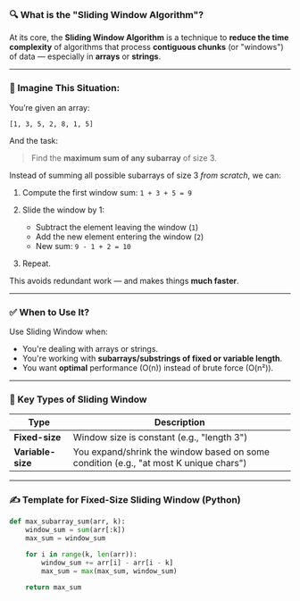 ### 🔍 What is the "Sliding Window Algorithm"?

At its core, the **Sliding Window Algorithm** is a technique to **reduce the time complexity** of algorithms that process **contiguous chunks** (or "windows") of data — especially in **arrays** or **strings**.

---

### 👣 Imagine This Situation:

You’re given an array:

```
[1, 3, 5, 2, 8, 1, 5]
```

And the task:

> Find the **maximum sum of any subarray** of size 3.

Instead of summing all possible subarrays of size 3 *from scratch*, we can:

1. Compute the first window sum: `1 + 3 + 5 = 9`
2. Slide the window by 1:

   * Subtract the element leaving the window (`1`)
   * Add the new element entering the window (`2`)
   * New sum: `9 - 1 + 2 = 10`
3. Repeat.

This avoids redundant work — and makes things **much faster**.

---

### ✅ When to Use It?

Use Sliding Window when:

* You're dealing with arrays or strings.
* You're working with **subarrays/substrings of fixed or variable length**.
* You want **optimal** performance (O(n)) instead of brute force (O(n²)).

---

### 🧠 Key Types of Sliding Window

| Type              | Description                                                                           |
| ----------------- | ------------------------------------------------------------------------------------- |
| **Fixed-size**    | Window size is constant (e.g., "length 3")                                            |
| **Variable-size** | You expand/shrink the window based on some condition (e.g., "at most K unique chars") |

---

### ✍️ Template for Fixed-Size Sliding Window (Python)

```python
def max_subarray_sum(arr, k):
    window_sum = sum(arr[:k])
    max_sum = window_sum

    for i in range(k, len(arr)):
        window_sum += arr[i] - arr[i - k]
        max_sum = max(max_sum, window_sum)

    return max_sum
```
